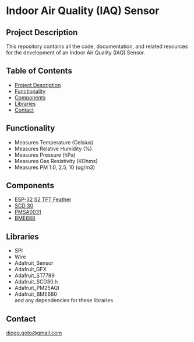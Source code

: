 # Indoor Air Quality (IAQ) Sensor

## Project Description
This repository contains all the code, documentation, and related resources for the development of an Indoor Air Quality (IAQ) Sensor.

## Table of Contents
- [Project Description](#project-description)
- [Functionality](#functionality)
- [Components](#components)
- [Libraries](#Libraries)
- [Contact](#contact)


## Functionality
- Measures Temperature (Celsius)
- Measures Relative Humidity (%)
- Measures Pressure (hPa)
- Measures Gas Resistivity (KOhms)
- Measures PM 1.0, 2.5, 10 (ug/m3)


## Components
- [ESP-32 S2 TFT Feather](https://learn.adafruit.com/adafruit-esp32-s2-tft-feather/overview)
- [SCD 30](https://learn.adafruit.com/adafruit-scd30/overview)
- [PMSA0031](https://learn.adafruit.com/pmsa003i/overview)
- [BME688](https://learn.adafruit.com/adafruit-bme680-humidity-temperature-barometic-pressure-voc-gas/overview)

## Libraries
- SPI
- Wire
- Adafruit_Sensor
- Adafruit_GFX
- Adafruit_ST7789
- Adafruit_SCD30.h
- Adafruit_PM25AQI
- Adafruit_BME680  
  and any dependencies for these libraries

## Contact
diogo.goto@gmail.com

